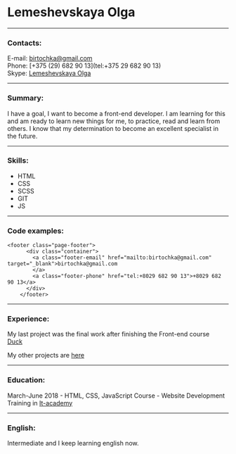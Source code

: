 # Lemeshevskaya Olga  

***

### Contacts:  

E-mail: [birtochka@gmail.com](mailto:birtochka@gmail.com)  
Phone: [+375 (29) 682 90 13](tel:+375 29 682 90 13)  
Skype: [Lemeshevskaya Olga](https://join.skype.com/invite/BACgRTypv0E1)  

***  

### Summary:  

I have a goal, I want to become a front-end developer. I am learning for this and am ready to learn new things for me, to practice, read and learn from others. I know that my determination to become an excellent specialist in the future.  

***  

### Skills:  

   - HTML
   - CSS
   - SCSS
   - GIT
   - JS

***

### Code examples:  

    <footer class="page-footer">
          <div class="container">
            <a class="footer-email" href="mailto:birtochka@gmail.com" target="_blank">birtochka@gmail.com
            </a>
            <a class="footer-phone" href="tel:+8029 682 90 13">+8029 682 90 13</a>
          </div>
        </footer>
        
***
        
### Experience:  


My last project was the final work after finishing the Front-end course  
[Duck](https://lemeshevskaya.github.io/my_progect/)    


My other projects are [here](https://github.com/Lemeshevskaya)  

***

### Education:  


March-June 2018  - HTML, CSS, JavaScript Course - Website Development Training in [It-academy](https://www.it-academy.by/)  

***

### English:  

Intermediate and I keep learning english now.  